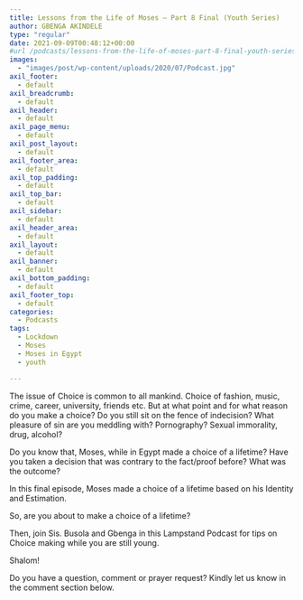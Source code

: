 ```yaml
---
title: Lessons from the Life of Moses – Part 8 Final (Youth Series)
author: GBENGA AKINDELE
type: "regular"
date: 2021-09-09T00:48:12+00:00
#url /podcasts/lessons-from-the-life-of-moses-part-8-final-youth-series/
images: 
  - "images/post/wp-content/uploads/2020/07/Podcast.jpg"
axil_footer:
  - default
axil_breadcrumb:
  - default
axil_header:
  - default
axil_page_menu:
  - default
axil_post_layout:
  - default
axil_footer_area:
  - default
axil_top_padding:
  - default
axil_top_bar:
  - default
axil_sidebar:
  - default
axil_header_area:
  - default
axil_layout:
  - default
axil_banner:
  - default
axil_bottom_padding:
  - default
axil_footer_top:
  - default
categories:
  - Podcasts
tags:
  - Lockdown
  - Moses
  - Moses in Egypt
  - youth

---
```

The issue of Choice is common to all mankind. Choice of fashion, music, crime, career, university, friends etc. But at what point and for what reason do you make a choice? Do you still sit on the fence of indecision? What pleasure of sin are you meddling with? Pornography? Sexual immorality, drug, alcohol?

Do you know that, Moses, while in Egypt made a choice of a lifetime? Have you taken a decision that was contrary to the fact/proof before? What was the outcome?

In this final episode, Moses made a choice of a lifetime based on his Identity and Estimation.

So, are you about to make a choice of a lifetime? 

Then, join Sis. Busola and Gbenga in this Lampstand Podcast for tips on Choice making while you are still young.

Shalom!



Do you have a question, comment or prayer request? Kindly let us know in the comment section below.